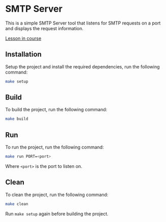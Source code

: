 # SMTP Server

This is a simple SMTP Server tool that listens for SMTP requests on a port and displays the request information.

[Lesson in course](https://codedeviate.github.io/aicollection/go-tools-smtp-server.html)

## Installation

Setup the project and install the required dependencies, run the following command:

```bash
make setup
```

## Build

To build the project, run the following command:

```bash
make build
```

## Run

To run the project, run the following command:

```bash
make run PORT=<port>
```

Where `<port>` is the port to listen on.

## Clean

To clean the project, run the following command:

```bash
make clean
```

Run `make setup` again before building the project.
